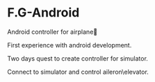 # F.G-Android
Android controller for airplane📲


<p>First experience with android development.</p>
<p>Two days quest to create controller for simulator.</p>
<p>Connect to simulator and control aileron\elevator.</p>

